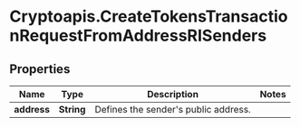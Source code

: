 # Cryptoapis.CreateTokensTransactionRequestFromAddressRISenders

## Properties

Name | Type | Description | Notes
------------ | ------------- | ------------- | -------------
**address** | **String** | Defines the sender&#39;s public address. | 


